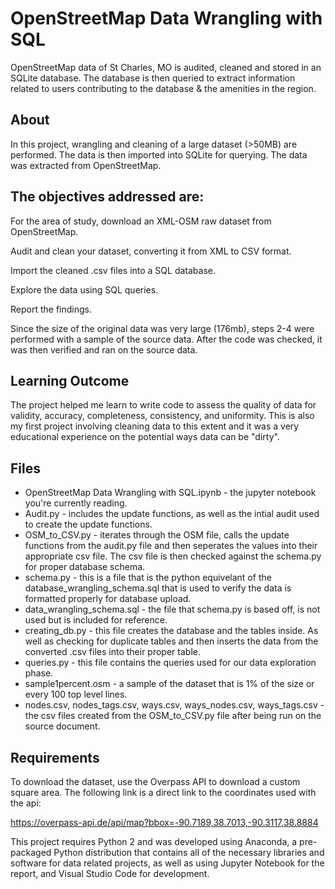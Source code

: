 # OpenStreetMap Data Wrangling with SQL

OpenStreetMap data of St Charles, MO is audited, cleaned and stored in an SQLite database. The database is then queried to extract information related to users contributing to the database & the amenities in the region. 

## About
In this project, wrangling and cleaning of a large dataset (>50MB) are performed. The data is then imported into SQLite for querying. The data was extracted from OpenStreetMap.

## The objectives addressed are:
For the area of study, download an XML-OSM raw dataset from OpenStreetMap.

Audit and clean your dataset, converting it from XML to CSV format.

Import the cleaned .csv files into a SQL database.

Explore the data using SQL queries.

Report the findings.

Since the size of the original data was very large (176mb), steps 2-4 were performed with a sample of the source data. After the code was checked, it was then verified and ran on the source data.

## Learning Outcome
The project helped me learn to write code to assess the quality of data for validity, accuracy, completeness, consistency, and uniformity. This is also my first project involving cleaning data to this extent and it was a very educational experience on the potential ways data can be "dirty".

## Files
* OpenStreetMap Data Wrangling with SQL.ipynb - the jupyter notebook you're currently reading.
* Audit.py - includes the update functions, as well as the intial audit used to create the update functions.
* OSM_to_CSV.py - iterates through the OSM file, calls the update functions from the audit.py file and then seperates the values into their appropriate csv file. The csv file is then checked against the schema.py for proper database schema.
* schema.py - this is a file that is the python equivelant of the database_wrangling_schema.sql that is used to verify the data is formatted properly for database upload.
* data_wrangling_schema.sql - the file that schema.py is based off, is not used but is included for reference.
* creating_db.py - this file creates the database and the tables inside. As well as checking for duplicate tables and then inserts the data from the converted .csv files into their proper table.
* queries.py - this file contains the queries used for our data exploration phase.
* sample1percent.osm - a sample of the dataset that is 1% of the size or every 100 top level lines.
* nodes.csv, nodes_tags.csv, ways.csv, ways_nodes.csv, ways_tags.csv - the csv files created from the OSM_to_CSV.py file after being run on the source document.

## Requirements
To download the dataset, use the Overpass API to download a custom square area. The following link is a direct link to the coordinates used with the api:

https://overpass-api.de/api/map?bbox=-90.7189,38.7013,-90.3117,38.8884

This project requires Python 2 and was developed using Anaconda, a pre-packaged Python distribution that contains all of the necessary libraries and software for data related projects, as well as using Jupyter Notebook for the report, and Visual Studio Code for development.
